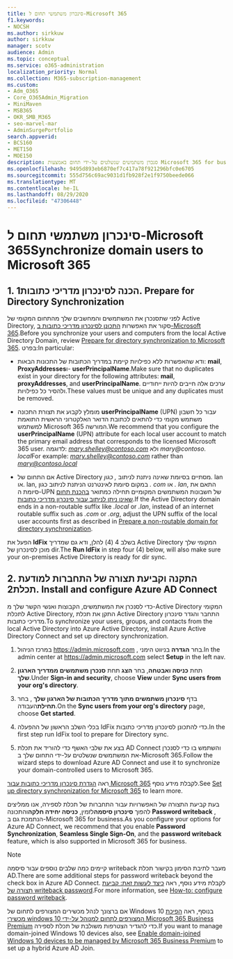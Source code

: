 ```yaml
---
title: סינכרון משתמשי תחום ל-Microsoft 365
f1.keywords:
- NOCSH
ms.author: sirkkuw
author: sirkkuw
manager: scotv
audience: Admin
ms.topic: conceptual
ms.service: o365-administration
localization_priority: Normal
ms.collection: M365-subscription-management
ms.custom:
- Adm_O365
- Core_O365Admin_Migration
- MiniMaven
- MSB365
- OKR_SMB_M365
- seo-marvel-mar
- AdminSurgePortfolio
search.appverid:
- BCS160
- MET150
- MOE150
description: סנכרן משתמשים שנשלטים על-ידי תחום באמצעות Microsoft 365 for business.
ms.openlocfilehash: 9495d893eb6870ef7c417a78f921296bfc0e6705
ms.sourcegitcommit: 555d756c69ac9031d1fb928f2e1f9750beede066
ms.translationtype: MT
ms.contentlocale: he-IL
ms.lasthandoff: 08/29/2020
ms.locfileid: "47306448"
---
```

# <a name="synchronize-domain-users-to-microsoft-365"></a><span data-ttu-id="a53e4-103">סינכרון משתמשי תחום ל-Microsoft 365</span><span class="sxs-lookup"><span data-stu-id="a53e4-103">Synchronize domain users to Microsoft 365</span></span>

## <a name="1-prepare-for-directory-synchronization"></a><span data-ttu-id="a53e4-104">1. הכנה לסינכרון מדריכי כתובות</span><span class="sxs-lookup"><span data-stu-id="a53e4-104">1. Prepare for Directory Synchronization</span></span> 

<span data-ttu-id="a53e4-105">לפני שתסנכרן את המשתמשים והמחשבים שלך מהתחום המקומי של Active Directory, סקור את האפשרות [התכונן לסינכרון מדריכי כתובות ב-Microsoft 365](https://docs.microsoft.com/microsoft-365/enterprise/prepare-for-directory-synchronization).</span><span class="sxs-lookup"><span data-stu-id="a53e4-105">Before you synchronize your users and computers from the local Active Directory Domain, review [Prepare for directory synchronization to Microsoft 365](https://docs.microsoft.com/microsoft-365/enterprise/prepare-for-directory-synchronization).</span></span> <span data-ttu-id="a53e4-106">בפרט:</span><span class="sxs-lookup"><span data-stu-id="a53e4-106">In particular:</span></span>

   - <span data-ttu-id="a53e4-107">ודא שהאפשרות ללא כפילויות קיימת במדריך הכתובות של התכונות הבאות: **mail**, **ProxyAddresses**ו- **userPrincipalName**.</span><span class="sxs-lookup"><span data-stu-id="a53e4-107">Make sure that no duplicates exist in your directory for the following attributes: **mail**, **proxyAddresses**, and **userPrincipalName**.</span></span> <span data-ttu-id="a53e4-108">ערכים אלה חייבים להיות ייחודיים ולהסיר כל כפילויות.</span><span class="sxs-lookup"><span data-stu-id="a53e4-108">These values must be unique and any duplicates must be removed.</span></span>
   
   - <span data-ttu-id="a53e4-109">מומלץ לקבוע את תצורת התכונה **userPrincipalName** (UPN) עבור כל חשבון משתמש מקומי כדי להתאים לכתובת הדואר האלקטרוני הראשית התואמת למשתמש Microsoft 365 המורשה.</span><span class="sxs-lookup"><span data-stu-id="a53e4-109">We recommend that you configure the **userPrincipalName** (UPN) attribute for each local user account to match the primary email address that corresponds to the licensed Microsoft 365 user.</span></span> <span data-ttu-id="a53e4-110">לדוגמה: *mary.shelley@contoso.com* ולא *mary@contoso. local*</span><span class="sxs-lookup"><span data-stu-id="a53e4-110">For example: *mary.shelley@contoso.com* rather than *mary@contoso.local*</span></span>
   
   - <span data-ttu-id="a53e4-111">אם התחום של Active Directory מסתיים בסיומת שאינה ניתנת לניתוב *, כגון.* lan או. lan, במקום סיומת לאינטרנט הניתנת לניתוב כגון *. com* או *.* *lan*, התאם את סיומת ה-UPN של חשבונות המשתמשים המקומיים תחילה כמתואר [בהכנת תחום שאינו ניתן לניתוב עבור סינכרון מדריכי כתובות](https://docs.microsoft.com/microsoft-365/enterprise/prepare-a-non-routable-domain-for-directory-synchronization).</span><span class="sxs-lookup"><span data-stu-id="a53e4-111">If the Active Directory domain ends in a non-routable suffix like *.local* or *.lan*, instead of an internet routable suffix such as *.com* or *.org*, adjust the UPN suffix of the local user accounts first as described in [Prepare a non-routable domain for directory synchronization](https://docs.microsoft.com/microsoft-365/enterprise/prepare-a-non-routable-domain-for-directory-synchronization).</span></span> 

<span data-ttu-id="a53e4-112">הפעל את **IdFix** בשלב 4 (4) להלן, ודא גם שמדריך Active Directory המקומי שלך מוכן לסינכרון של dir.</span><span class="sxs-lookup"><span data-stu-id="a53e4-112">The **Run IdFix** in step four (4) below, will also make sure your on-premises Active Directory is ready for dir sync.</span></span>

## <a name="2-install-and-configure-azure-ad-connect"></a><span data-ttu-id="a53e4-113">2. התקנה וקביעת תצורה של התחברות למודעת תכלת</span><span class="sxs-lookup"><span data-stu-id="a53e4-113">2. Install and configure Azure AD Connect</span></span>

<span data-ttu-id="a53e4-114">כדי לסנכרן את המשתמשים, הקבוצות ואנשי הקשר שלך מ-Active Directory המקומי לתכלת Active Directory, התקן את תכלת Active Directory התחבר והגדר סינכרון מדריכי כתובות.</span><span class="sxs-lookup"><span data-stu-id="a53e4-114">To synchronize your users, groups, and contacts from the local Active Directory into Azure Active Directory, install Azure Active Directory Connect and set up directory synchronization.</span></span> 

 1. <span data-ttu-id="a53e4-115">במרכז הניהול <a href="https://go.microsoft.com/fwlink/p/?linkid=2024339" target="_blank">https://admin.microsoft.com</a> , בחר **הגדרה** בניווט הימני.</span><span class="sxs-lookup"><span data-stu-id="a53e4-115">In the admin center at <a href="https://go.microsoft.com/fwlink/p/?linkid=2024339" target="_blank">https://admin.microsoft.com</a> select **Setup** in the left nav.</span></span>

 2. <span data-ttu-id="a53e4-116">תחת **כניסה ואבטחה**, בחר **הצג**  תחת **סנכרן משתמשים ממדריך הארגון שלך**.</span><span class="sxs-lookup"><span data-stu-id="a53e4-116">Under **Sign-in and security**, choose **View**  under **Sync users from your org's directory**.</span></span>

 3. <span data-ttu-id="a53e4-117">בדף **סינכרון משתמשים מתוך מדריך הכתובות של הארגון שלך** , בחר **תחילת**העבודה.</span><span class="sxs-lookup"><span data-stu-id="a53e4-117">On the **Sync users from your org's directory** page, choose **Get started**.</span></span>

 4. <span data-ttu-id="a53e4-118">בכלי השלב הראשון של ההפעלה IdFix כדי להתכונן לסינכרון מדריכי כתובות.</span><span class="sxs-lookup"><span data-stu-id="a53e4-118">In the first step  run IdFix tool to prepare for Directory sync.</span></span>

 5. <span data-ttu-id="a53e4-119">בצע את שלבי האשף כדי להוריד את תכלת AD Connect והשתמש בו כדי לסנכרן את המשתמשים שנשלטים על-ידי התחום שלך ב-Microsoft 365.</span><span class="sxs-lookup"><span data-stu-id="a53e4-119">Follow the wizard steps to download Azure AD Connect and use it to synchronize your domain-controlled users to Microsoft 365.</span></span>


<span data-ttu-id="a53e4-120">ראה [הגדרת סינכרון מדריכי כתובות עבור Microsoft 365](https://docs.microsoft.com/microsoft-365/enterprise/set-up-directory-synchronization) לקבלת מידע נוסף.</span><span class="sxs-lookup"><span data-stu-id="a53e4-120">See [Set up directory synchronization for Microsoft 365](https://docs.microsoft.com/microsoft-365/enterprise/set-up-directory-synchronization) to learn more.</span></span>

<span data-ttu-id="a53e4-121">בעת קביעת התצורה של האפשרויות עבור התחברות של תכלת לספירה, אנו ממליצים להפוך **סינכרון סיסמה**לזמין, **כניסה יחידה חלקה**והתכונה **Password writeback** , הנתמכת גם ב-Microsoft 365 for business.</span><span class="sxs-lookup"><span data-stu-id="a53e4-121">As you configure your options for Azure AD Connect, we recommend that you enable **Password Synchronization**, **Seamless Single Sign-On**, and the **password writeback** feature, which is also supported in Microsoft 365 for business.</span></span>

> [!NOTE]
> <span data-ttu-id="a53e4-122">קיימים כמה שלבים נוספים עבור סיסמה writeback מעבר לתיבת הסימון בקישור תכלת AD.</span><span class="sxs-lookup"><span data-stu-id="a53e4-122">There are some additional steps for password writeback beyond the check box in Azure AD Connect.</span></span> <span data-ttu-id="a53e4-123">לקבלת מידע נוסף, ראה [כיצד לעשות זאת: קביעת תצורה של writeback password](https://docs.microsoft.com/azure/active-directory/authentication/howto-sspr-writeback).</span><span class="sxs-lookup"><span data-stu-id="a53e4-123">For more information, see [How-to: configure password writeback](https://docs.microsoft.com/azure/active-directory/authentication/howto-sspr-writeback).</span></span> 

<span data-ttu-id="a53e4-124">אם ברצונך לנהל מכשירים המצורפים לתחום של Windows 10 בנוסף, ראה [הפיכת מכשירי windows 10 המצורפים לתחום למנוהל על-ידי Microsoft 365 Business Premium](manage-windows-devices.md) כדי להגדיר הצטרפות משולבת של תכלת לספירה.</span><span class="sxs-lookup"><span data-stu-id="a53e4-124">If you want to manage domain-joined Windows 10 devices also, see [Enable domain-joined Windows 10 devices to be managed by Microsoft 365 Business Premium](manage-windows-devices.md) to set up a hybrid Azure AD Join.</span></span> 